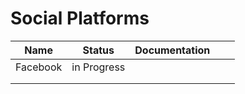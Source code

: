 # Social Platforms

| Name  | Status  | Documentation  |   |   |
|---|---|---|---|---|
| Facebook  | in Progress  |   |   |   |
|   |   |   |   |   |
|   |   |   |   |   |
